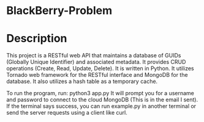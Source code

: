 # BlackBerry-Problem

# Description

This project is a RESTful web API that maintains a database of GUIDs (Globally Unique Identifier) and associated metadata. It provides CRUD operations (Create, Read, Update, Delete).
It is written in Python. It utilizes Tornado web framework for the RESTful interface and MongoDB for the database.
It also utilizes a hash table as a temporary cache.

To run the program, run:
python3 app.py
It will prompt you for a username and password to connect to the cloud MongoDB (This is in the email I sent).
If the terminal says success, you can run example.py in another terminal or send the server requests using a client like curl.
